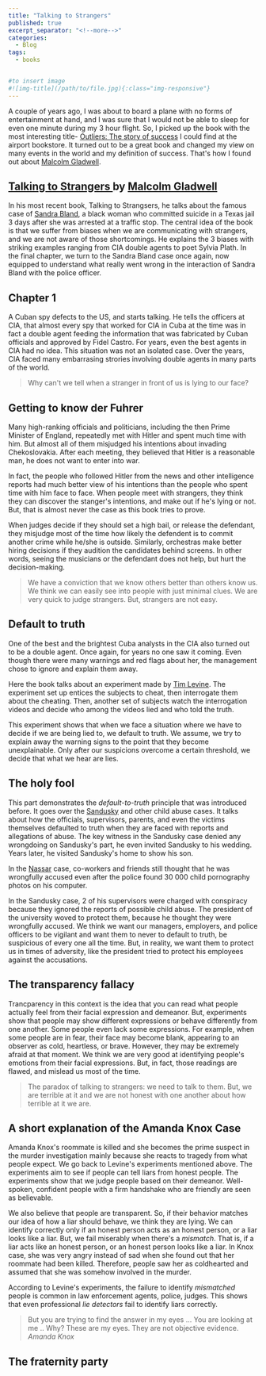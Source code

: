 ```yaml
---
title: "Talking to Strangers"
published: true
excerpt_separator: "<!--more-->"
categories:
  - Blog
tags:
  - books


#to insert image 
#![img-title](/path/to/file.jpg){:class="img-responsive"}
---
```


A couple of years ago, I was about to board a plane with no forms of entertainment at hand, and I was sure that I would not be able to sleep for even one minute during my 3 hour flight. So, I picked up the book with the most interesting title- [Outliers: The story of success](https://www.gladwellbooks.com/titles/malcolm-gladwell/outliers/9780316040341/) I could find at the airport bookstore. It turned out to be a great book and changed my view on many events in the world and my definition of success. That's how I found out about [Malcolm Gladwell](https://en.wikipedia.org/wiki/Malcolm_Gladwell). 


## [Talking to Strangers ](https://www.gladwellbooks.com/titles/malcolm-gladwell/talking-to-strangers/9780316478526/) by [Malcolm Gladwell](https://en.wikipedia.org/wiki/Malcolm_Gladwell) 

In his most recent book, Talking to Strangsers, he talks about the famous case of [Sandra Bland](https://en.wikipedia.org/wiki/Death_of_Sandra_Bland), a black woman who committed suicide in a Texas jail 3 days after she was arrested at a traffic stop. The central idea of the book is that we suffer from biases when we are communicating with strangers, and we are not aware of those shortcomings. He explains the 3 biases with striking examples ranging from CIA double agents to poet Sylvia Plath. In the final chapter, we turn to the Sandra Bland case once again, now equipped to understand what really went wrong in the interaction of Sandra Bland with the police officer. 

## Chapter 1 
A Cuban spy defects to the US, and starts talking. He tells the officers at CIA, that almost every spy that worked for CIA in Cuba at the time was in fact a double agent feeding the information that was fabricated by Cuban officials and approved by Fidel Castro. For years, even the best agents in CIA had no idea. This situation was not an isolated case. Over the years, CIA faced many embarrasing strories involving double agents in many parts of the world. 

>Why can't we tell when a stranger in front of us is lying to our face? 

## Getting to know der Fuhrer 
Many high-ranking officials and politicians, including the then Prime Minister of England, repeatedly met with Hitler and spent much time with him. But almost all of them misjudged his intentions about invading Chekoslovakia. After each meeting, they believed that Hitler is a reasonable man, he does not want to enter into war. 

In fact, the people who followed Hitler from the news and other intelligence reports had much better view of his intentions than the people who spent time with him face to face. When people meet with strangers, they think they can discover the stanger's intentions, and make out if he's lying or not. But, that is almost never the case as this book tries to prove. 

When judges decide if they should set a high bail, or release the defendant, they misjudge most of the time how likely the defendent is to commit another crime while he/she is outside. Similarly, orchestras make better hiring decisions if they audition the candidates behind screens. In other words, seeing the musicians or the defendant does not help, but hurt the decision-making. 

> We have a conviction that we know others better than others know us. We think we can easily see into people with just minimal clues. We are very quick to judge strangers. But, strangers are not easy. 

## Default to truth 

One of the best and the brightest Cuba analysts in the CIA also turned out to be a double agent. Once again, for years no one saw it coming. Even though there were many warnings and red flags about her, the management chose to ignore and explain them away. 

Here the book talks about an experiment made by [Tim Levine](http://timothy-levine.squarespace.com/deception/). The experiment set up entices the subjects to cheat, then interrogate them about the cheating. Then, another set of subjects watch the interrogation videos and decide who among the videos lied and who told the truth.  

This experiment shows that when we face a situation where we have to decide if we are being lied to, we default to truth. We assume, we try to explain away the warning signs to the point that they become unexplainable. Only after our suspicions overcome a certain threshold, we decide that what we hear are lies. 

## The holy fool 

This part demonstrates the *default-to-truth* principle that was introduced before. It goes over the [Sandusky](https://en.wikipedia.org/wiki/Jerry_Sandusky) and other child abuse cases. It talks about how the officials, supervisors, parents, and even the victims themselves defaulted to truth when they are faced with  reports and allegations of abuse. The key witness in the Sandusky case denied any wrongdoing on Sandusky's part, he even invited Sandusky to his wedding. Years later, he visited Sandusky's home to show his son. 

In the [Nassar](https://en.wikipedia.org/wiki/Larry_Nassar) case, co-workers and friends still thought that he was wrongfully accused even after the police found 30 000 child pornography photos on his computer. 

In the Sandusky case, 2 of his supervisors were charged with conspiracy because they ignored the reports of possible child abuse. The president of the university woved to protect them, because he thought they were wrongfully accused. We think we want our managers, employers, and police officers to be vigilant and want them to never to default to truth, be suspicious of every one all the time. But, in reality, we want them to protect us in times of adversity, like the president tried to protect his employees against the accusations. 

## The transparency fallacy 

Trancparency in this context is the idea that you can read what people actually feel from their facial expression and demeanor. But, experiments show that people may show different expressions or behave differently from one another. Some people even lack some expressions. For example, when some people are in fear, their face may become blank, appearing to an observer as cold, heartless, or brave. However, they may be extremely afraid at that moment. We think we are very good at identifying people's emotions from their facial expressions. But, in fact, those readings are flawed, and mislead us most of the time. 
> The paradox of talking to strangers: we need to talk to them. But, we are terrible at it and we are not honest with one another about how terrible at it we are. 

## A short explanation of the Amanda Knox Case

Amanda Knox's roommate is killed and she becomes the prime suspect in the murder investigation mainly because she reacts to tragedy from what people expect. We go back to Levine's experiments mentioned above. The experiments aim to see if people can tell liars from honest people. The experiments show that we judge people based on their demeanor. Well-spoken, confident people with a firm handshake who are friendly are seen as believable. 

We also believe that people are transparent. So, if their behavior matches our idea of how a liar should behave, we think they are lying. We can identify correctly only if an honest person acts as an honest person, or a liar looks like a liar. But, we fail miserably when there's a *mismatch*. That is, if a liar acts like an honest person, or an honest person looks like a liar. In Knox case, she was very angry instead of sad when she found out that her roommate had been killed. Therefore, people saw her as coldhearted and assumed that she was somehow involved in the murder. 

According to Levine's experiments, the failure to identify *mismatched* people is common in law enforcement agents, police, judges. This shows that even professional *lie detectors* fail to identify liars correctly. 

> But you are trying to find the answer in my eyes ... You are looking at me .. Why? These are my eyes. They are not objective evidence. *Amanda Knox*

## The fraternity party